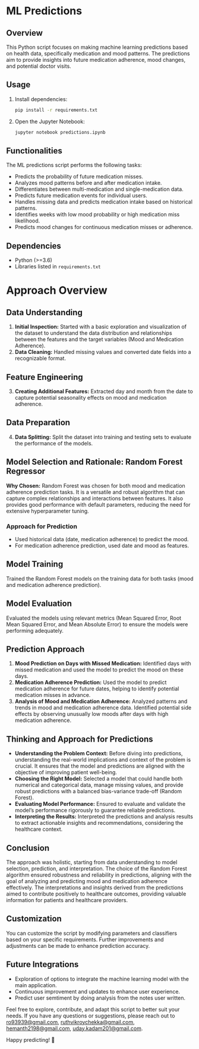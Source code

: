 # ML Predictions

## Overview
This Python script focuses on making machine learning predictions based on health data, specifically medication and mood patterns. The predictions aim to provide insights into future medication adherence, mood changes, and potential doctor visits.

## Usage
1. Install dependencies:
   ```bash
   pip install -r requirements.txt
   ```

1. Open the Jupyter Notebook:
   ```bash
   jupyter notebook predictions.ipynb
   ```
## Functionalities
The ML predictions script performs the following tasks:
- Predicts the probability of future medication misses.
- Analyzes mood patterns before and after medication intake.
- Differentiates between multi-medication and single-medication data.
- Predicts future medication events for individual users.
- Handles missing data and predicts medication intake based on historical patterns.
- Identifies weeks with low mood probability or high medication miss likelihood.
- Predicts mood changes for continuous medication misses or adherence.

## Dependencies
- Python (>=3.6)
- Libraries listed in `requirements.txt`

# Approach Overview

## Data Understanding
1. **Initial Inspection:** Started with a basic exploration and visualization of the dataset to understand the data distribution and relationships between the features and the target variables (Mood and Medication Adherence).
2. **Data Cleaning:** Handled missing values and converted date fields into a recognizable format.

## Feature Engineering
3. **Creating Additional Features:** Extracted day and month from the date to capture potential seasonality effects on mood and medication adherence.

## Data Preparation
4. **Data Splitting:** Split the dataset into training and testing sets to evaluate the performance of the models.

## Model Selection and Rationale: Random Forest Regressor
**Why Chosen:**
Random Forest was chosen for both mood and medication adherence prediction tasks. It is a versatile and robust algorithm that can capture complex relationships and interactions between features. It also provides good performance with default parameters, reducing the need for extensive hyperparameter tuning.

### Approach for Prediction
- Used historical data (date, medication adherence) to predict the mood.
- For medication adherence prediction, used date and mood as features.

## Model Training
Trained the Random Forest models on the training data for both tasks (mood and medication adherence prediction).

## Model Evaluation
Evaluated the models using relevant metrics (Mean Squared Error, Root Mean Squared Error, and Mean Absolute Error) to ensure the models were performing adequately.

## Prediction Approach
1. **Mood Prediction on Days with Missed Medication:**
   Identified days with missed medication and used the model to predict the mood on these days.
2. **Medication Adherence Prediction:**
   Used the model to predict medication adherence for future dates, helping to identify potential medication misses in advance.
3. **Analysis of Mood and Medication Adherence:**
   Analyzed patterns and trends in mood and medication adherence data.
   Identified potential side effects by observing unusually low moods after days with high medication adherence.

## Thinking and Approach for Predictions
- **Understanding the Problem Context:**
   Before diving into predictions, understanding the real-world implications and context of the problem is crucial. It ensures that the model and predictions are aligned with the objective of improving patient well-being.
- **Choosing the Right Model:**
   Selected a model that could handle both numerical and categorical data, manage missing values, and provide robust predictions with a balanced bias-variance trade-off (Random Forest).
- **Evaluating Model Performance:**
   Ensured to evaluate and validate the model’s performance rigorously to guarantee reliable predictions.
- **Interpreting the Results:**
   Interpreted the predictions and analysis results to extract actionable insights and recommendations, considering the healthcare context.

## Conclusion
The approach was holistic, starting from data understanding to model selection, prediction, and interpretation. The choice of the Random Forest algorithm ensured robustness and reliability in predictions, aligning with the goal of analyzing and predicting mood and medication adherence effectively. The interpretations and insights derived from the predictions aimed to contribute positively to healthcare outcomes, providing valuable information for patients and healthcare providers.


## Customization
You can customize the script by modifying parameters and classifiers based on your specific requirements. Further improvements and adjustments can be made to enhance prediction accuracy.

## Future Integrations
- Exploration of options to integrate the machine learning model with the main application.
- Continuous improvement and updates to enhance user experience.
- Predict user semtiment by doing analysis from the notes user written.

Feel free to explore, contribute, and adapt this script to better suit your needs. If you have any questions or suggestions, please reach out to ro93939@gmail.com, ruthvikroychekka@gmail.com, hemanth2198@gmail.com, uday.kadam201@gmail.com.

Happy predicting! 🤖

